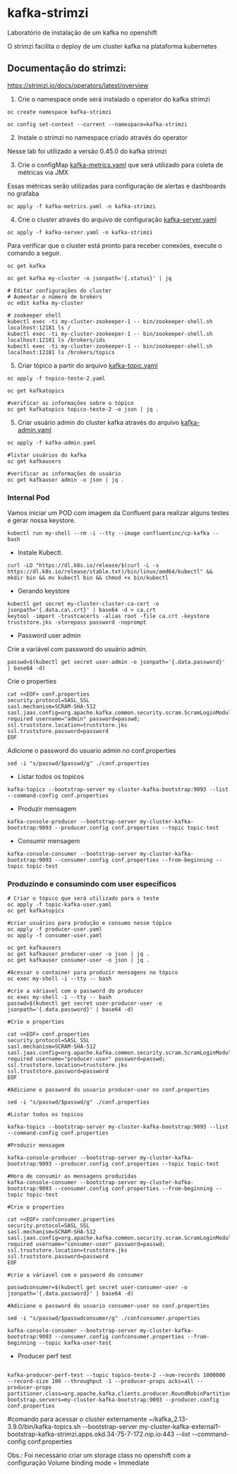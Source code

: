 # kafka-strimzi
Laboratório de instalação de um kafka no openshift

O strimzi facilita o deploy de um cluster kafka na plataforma kubernetes

## Documentação do strimzi:
https://strimzi.io/docs/operators/latest/overview

1) Crie o namespace onde será instalado o operator do kafka strimzi

```
oc create namespace kafka-strimzi

oc config set-context --current --namespace=kafka-strimzi
```

2) Instale o strimzi no namespace criado através do operator

Nesse lab foi utilizado a versão 0.45.0 do kafka strimzi

3) Crie o configMap [kafka-metrics.yaml](kafka-metrics.yaml) que será utilizado para coleta de métricas via JMX

Essas métricas serão utilizadas para configuração de alertas e dashboards no grafaba

```
oc apply -f kafka-metrics.yaml -n kafka-strimzi
```

4) Crie o cluster através do arquivo de configuração  [kafka-server.yaml](kafka-server.yaml)

```
oc apply -f kafka-server.yaml -n kafka-strimzi
```
Para verificar que o cluster está pronto para receber conexões, execute o comando a seguir.

```
oc get kafka

oc get kafka my-cluster -o jsonpath='{.status}' | jq

# Editar configurações do cluster
# Aumentar o número de brokers
oc edit kafka my-cluster

# zookeeper shell
kubectl exec -ti my-cluster-zookeeper-1 -- bin/zookeeper-shell.sh localhost:12181 ls /
kubectl exec -ti my-cluster-zookeeper-1 -- bin/zookeeper-shell.sh localhost:12181 ls /brokers/ids
kubectl exec -ti my-cluster-zookeeper-1 -- bin/zookeeper-shell.sh localhost:12181 ls /brokers/topics
```

5) Criar tópico a partir do arquivo [kafka-topic.yaml](topico-teste-2.yaml)

```
oc apply -f topico-teste-2.yaml

oc get kafkatopics

#verificar as informações sobre o tópico
oc get kafkatopics topico-teste-2 -o json | jq .
```


5) Criar usuário admin do cluster kafka através do arquivo [kafka-admin.yaml](kafka-admin.yaml)

```
oc apply -f kafka-admin.yaml

#listar usuários do kafka
oc get kafkausers

#verificar as informações do usuário
oc get kafkauser admin -o json | jq .

```

### Internal Pod
Vamos iniciar um POD com  imagem da Confluent para realizar alguns testes e gerar nossa keystore.

```
kubectl run my-shell --rm -i --tty --image confluentinc/cp-kafka -- bash
```

- Instale Kubectl.

```
curl -LO "https://dl.k8s.io/release/$(curl -L -s https://dl.k8s.io/release/stable.txt)/bin/linux/amd64/kubectl" && mkdir bin && mv kubectl bin && chmod +x bin/kubectl
```

- Gerando keystore

```
kubectl get secret my-cluster-cluster-ca-cert -o jsonpath='{.data.ca\.crt}' | base64 -d > ca.crt
keytool -import -trustcacerts -alias root -file ca.crt -keystore truststore.jks -storepass password -noprompt
```

- Password user admin

Crie a variável com password do usuário admin.
```
passwd=$(kubectl get secret user-admin -o jsonpath='{.data.password}' | base64 -d)
```

Crie o properties
```
cat <<EOF> conf.properties
security.protocol=SASL_SSL
sasl.mechanism=SCRAM-SHA-512
sasl.jaas.config=org.apache.kafka.common.security.scram.ScramLoginModule required username="admin" password=passwd;
ssl.truststore.location=truststore.jks
ssl.truststore.password=password
EOF
```

Adicione o password do usuario admin no conf.properties
```
sed -i "s/passwd/$passwd/g" ./conf.properties
```

- Listar todos os topicos
```
kafka-topics --bootstrap-server my-cluster-kafka-bootstrap:9093 --list --command-config conf.properties
```

- Produzir mensagem

```
kafka-console-producer --bootstrap-server my-cluster-kafka-bootstrap:9093 --producer.config conf.properties --topic topic-test
```

- Consumir mensagem

```
kafka-console-consumer --bootstrap-server my-cluster-kafka-bootstrap:9093 --consumer.config conf.properties --from-beginning --topic topic-test
```

### Produzindo e consumindo com user específicos

```
# Criar o tópico que será utilizado para o teste
oc apply -f topic-kafka-user.yaml
oc get kafkatopics

#criar usuários para produção e consumo nesse tópico
oc apply -f producer-user.yaml
oc apply -f consumer-user.yaml

oc get kafkausers
oc get kafkauser producer-user -o json | jq .
oc get kafkauser consumer-user -o json | jq .

#Acessar o container para produzir mensagens no tópico
oc exec my-shell -i --tty -- bash

#crie a váriavel com o password do producer
oc exec my-shell -i --tty -- bash
passwd=$(kubectl get secret user-producer-user -o jsonpath='{.data.password}' | base64 -d)

#Crie o properties

cat <<EOF> conf.properties
security.protocol=SASL_SSL
sasl.mechanism=SCRAM-SHA-512
sasl.jaas.config=org.apache.kafka.common.security.scram.ScramLoginModule required username="producer-user" password=passwd;
ssl.truststore.location=truststore.jks
ssl.truststore.password=password
EOF

#Adicione o password do usuario producer-user no conf.properties

sed -i "s/passwd/$passwd/g" ./conf.properties

#Listar todos os topicos

kafka-topics --bootstrap-server my-cluster-kafka-bootstrap:9093 --list --command-config conf.properties

#Produzir mensagem

kafka-console-producer --bootstrap-server my-cluster-kafka-bootstrap:9093 --producer.config conf.properties --topic topic-test

```

```
#Hora de consumir as mensagens produzidas
kafka-console-consumer --bootstrap-server my-cluster-kafka-bootstrap:9093 --consumer.config conf.properties --from-beginning --topic topic-test

#Crie o properties

cat <<EOF> confconsumer.properties
security.protocol=SASL_SSL
sasl.mechanism=SCRAM-SHA-512
sasl.jaas.config=org.apache.kafka.common.security.scram.ScramLoginModule required username="consumer-user" password=passwd;
ssl.truststore.location=truststore.jks
ssl.truststore.password=password
EOF

#crie a váriavel com o password do consumer

passwdconsumer=$(kubectl get secret user-consumer-user -o jsonpath='{.data.password}' | base64 -d)

#Adicione o password do usuario consumer-user no conf.properties

sed -i "s/passwd/$passwdconsumer/g" ./confconsumer.properties

kafka-console-consumer --bootstrap-server my-cluster-kafka-bootstrap:9093 --consumer.config confconsumer.properties --from-beginning --topic kafka-user-test

```


- Producer perf test

```

kafka-producer-perf-test --topic topico-teste-2 --num-records 1000000 --record-size 100 --throughput -1 --producer-props acks=all --producer-props partitioner.class=org.apache.kafka.clients.producer.RoundRobinPartitioner bootstrap.servers=my-cluster-kafka-bootstrap:9093 --producer.config conf.properties

```


#comando para acessar o cluster externamente
~/kafka_2.13-3.9.0/bin/kafka-topics.sh --bootstrap-server my-cluster-kafka-external1-bootstrap-kafka-strimzi.apps.okd.34-75-7-172.nip.io:443 --list --command-config conf.properties


Obs.: Foi necessário criar um storage class no openshift com a configuração Volume binding mode = Immediate